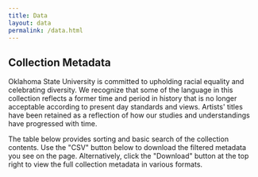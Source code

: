 ```yaml
---
title: Data
layout: data
permalink: /data.html
---
```


## Collection Metadata

Oklahoma State University is committed to upholding racial equality and celebrating diversity. We recognize that some of the language in this collection reflects a former time and period in history that is no longer acceptable according to present day standards and views. Artists' titles have been retained as a reflection of how our studies and understandings have progressed with time.

The table below provides sorting and basic search of the collection contents. 
Use the "CSV" button below to download the filtered metadata you see on the page. 
Alternatively, click the "Download" button at the top right to view the full collection metadata in various formats. 
